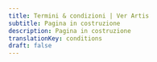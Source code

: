 ```yaml
---
title: Termini & condizioni | Ver Artis
subtitle: Pagina in costruzione
description: Pagina in costruzione
translationKey: conditions
draft: false
---
```

